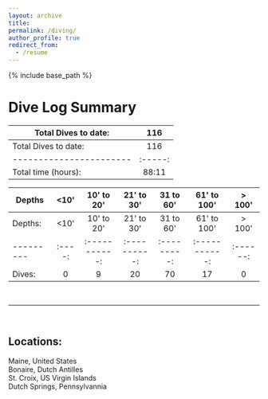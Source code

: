 ```yaml
---
layout: archive
title: 
permalink: /diving/
author_profile: true
redirect_from:
  - /resume
---
```


{% include base_path %}

# Dive Log Summary

| Total Dives to date:  |	116   |
|-----------------------|:-----:|
| Total Dives to date:  |	116   |
|-----------------------|:-----:|
| Total time (hours):   | 88:11 |


| Depths  |	<10' |	10' to 20' | 21' to 30' |	31 to 60' |	61' to 100' |	> 100' |
|---------|:----:|:-----------:|:----------:|:---------:|:-----------:|:------:|
| Depths: |	<10' |	10' to 20' | 21' to 30' |	31 to 60' |	61' to 100' |	> 100' |
|---------|:----:|:-----------:|:----------:|:---------:|:-----------:|:------:|
| Dives:  |		0	 |  9	         | 20         |  70	      | 17	        | 0	     |

<br>

*****************************************
<br>

## Locations:
Maine, United States  
Bonaire, Dutch Antilles  
St. Croix, US Virgin Islands  
Dutch Springs, Pennsylvannia  

